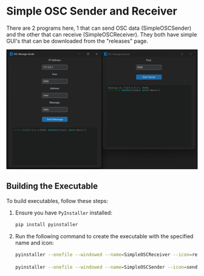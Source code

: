 # Simple OSC Sender and Receiver
There are 2 programs here, 1 that can send OSC data (SimpleOSCSender) and the other that can receive (SimpleOSCReceiver). They both have simple GUI's that can be downloaded from the "releases" page.

![osc screenshot](image.png)

## Building the Executable

To build executables, follow these steps:

1. Ensure you have `PyInstaller` installed:
   ```sh
   pip install pyinstaller

2. Run the following command to create the executable with the specified name and icon:

   ```sh
   pyinstaller --onefile --windowed --name=SimpleOSCReceiver --icon=receiver.ico receiver.py

   pyinstaller --onefile --windowed --name=SimpleOSCSender --icon=sender.ico sender.py